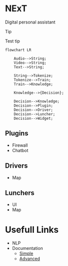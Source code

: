 # NExT
Digital personal assistant

> [!Tip]
> Test tip

```mermaid
flowchart LR

    Audio-->String;
    Video-->String;
    Text-->String;

    String-->Tokenize;
    Tokenize-->Train;
    Train-->Knowledge;

    Knowledge-->{Decision};

    Decision-->Knowledge;
    Decision-->Plugin;
    Decision-->Driver;
    Decision-->Luncher;
    Decision-->Widget;
```

## Plugins
  - Firewall
  - Chatbot

## Drivers 
  - Map

## Lunchers
  - UI
  - Map

# Usefull Links
  - NLP
  - Documentation
    - [Simple](https://docs.github.com/en/get-started/writing-on-github/getting-started-with-writing-and-formatting-on-github/basic-writing-and-formatting-syntax)
    - [Advanced](https://docs.github.com/en/get-started/writing-on-github/working-with-advanced-formatting/organizing-information-with-tables)
